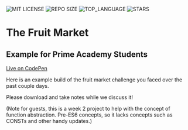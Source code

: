![MIT LICENSE](https://img.shields.io/github/license/scottbromander/the_fruit_market.svg?style=flat-square)
![REPO SIZE](https://img.shields.io/github/repo-size/scottbromander/the_fruit_market.svg?style=flat-square)
![TOP_LANGUAGE](https://img.shields.io/github/languages/top/scottbromander/the_fruit_market.svg?style=flat-square)
![STARS](https://img.shields.io/github/stars/scottbromander/the_fruit_market.svg?style=flat-square)

# The Fruit Market  
## Example for Prime Academy Students

[Live on CodePen](https://codepen.io/docix/pen/XKRNbg)

Here is an example build of the fruit market challenge you faced over the past couple days. 

Please download and take notes while we discuss it!

(Note for guests, this is a week 2 project to help with the concept of function abstraction. Pre-ES6 concepts, so it lacks concepts such as CONSTs and other handy updates.)
